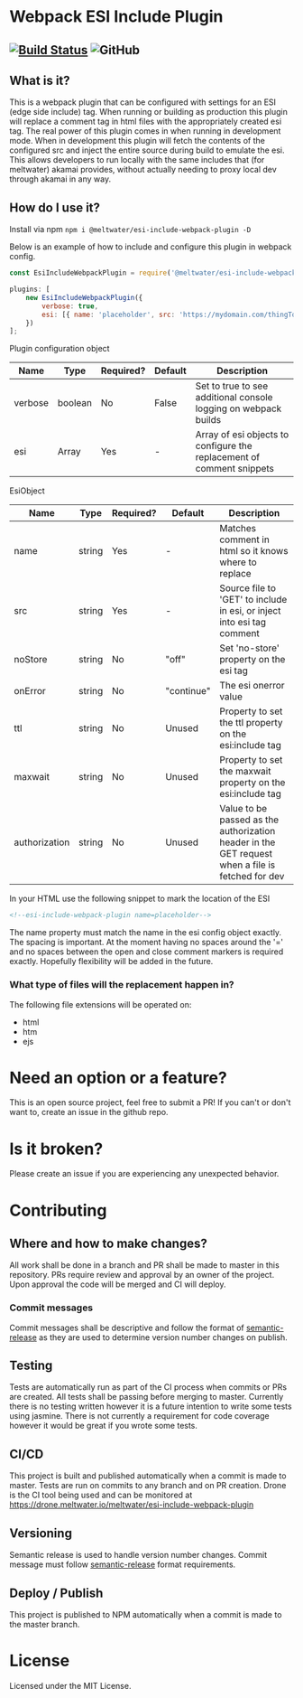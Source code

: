 # Webpack ESI Include Plugin
[![Build Status](https://drone.meltwater.io/api/badges/meltwater/esi-include-webpack-plugin/status.svg)](https://drone.meltwater.io/meltwater/esi-include-webpack-plugin) ![GitHub](https://img.shields.io/github/license/meltwater/esi-include-webpack-plugin)
---------
## What is it?
This is a webpack plugin that can be configured with settings for an ESI (edge side include) tag. When running or building as production this plugin will replace a comment tag in html files with the appropriately created esi tag. The real power of this plugin comes in when running in development mode. When in development this plugin will fetch the contents of the configured src and inject the entire source during build to emulate the esi. This allows developers to run locally with the same includes that (for meltwater) akamai provides, without actually needing to proxy local dev through akamai in any way. 

## How do I use it?
Install via npm
`npm i @meltwater/esi-include-webpack-plugin -D`

Below is an example of how to include and configure this plugin in webpack config.
```javascript
const EsiIncludeWebpackPlugin = require('@meltwater/esi-include-webpack-plugin');

plugins: [
    new EsiIncludeWebpackPlugin({
        verbose: true,
        esi: [{ name: 'placeholder', src: 'https://mydomain.com/thingToInclude.html', noStore: 'off', onError: 'continue', authorization: 'bearer tokendatablah' }]
    })
];
```

Plugin configuration object

| Name | Type | Required? |  Default | Description |
| ---- | ---- | --------- | -------- | ----------- |
|verbose | boolean | No | False | Set to true to see additional console logging on webpack builds | 
| esi | Array<EsiObject> | Yes | - | Array of esi objects to configure the replacement of comment snippets |

EsiObject 

| Name | Type | Required? |  Default | Description |
| ---- | ---- | --------- | -------- | ----------- |
| name | string | Yes | - | Matches comment in html so it knows where to replace |
| src | string | Yes | - | Source file to 'GET' to include in esi, or inject into esi tag comment |
| noStore | string | No | "off" | Set 'no-store' property on the esi tag |
| onError | string | No | "continue" | The esi onerror value |
| ttl | string | No | Unused | Property to set the ttl property on the esi:include tag |
| maxwait | string | No | Unused | Property to set the maxwait property on the esi:include tag |
| authorization | string | No | Unused | Value to be passed as the authorization header in the GET request when a file is fetched for dev |


In your HTML use the following snippet to mark the location of the ESI
```html 
<!--esi-include-webpack-plugin name=placeholder-->
```
The name property must match the name in the esi config object exactly.
The spacing is important. At the moment having no spaces around the '=' and no spaces between the open and close comment markers is required exactly. Hopefully flexibility will be added in the future.

### What type of files will the replacement happen in?
The following file extensions will be operated on:
* html
* htm
* ejs

# Need an option or a feature? 
This is an open source project, feel free to submit a PR! If you can't or don't want to, create an issue in the github repo.

# Is it broken?
Please create an issue if you are experiencing any unexpected behavior.

# Contributing

## Where and how to make changes?
All work shall be done in a branch and PR shall be made to master in this repository. PRs require review and approval by an owner of the project. Upon approval the code will be merged and CI will deploy.

### Commit messages
Commit messages shall be descriptive and follow the format of [semantic-release][semantic-release-1] as they are used to determine version number changes on publish.

## Testing
Tests are automatically run as part of the CI process when commits or PRs are created. All tests shall be passing before merging to master. Currently there is no testing written however it is a future intention to write some tests using jasmine. There is not currently a requirement for code coverage however it would be great if you wrote some tests.

## CI/CD
This project is built and published automatically when a commit is made to master. Tests are run on commits to any branch and on PR creation. Drone is the CI tool being used and can be monitored at https://drone.meltwater.io/meltwater/esi-include-webpack-plugin

## Versioning
Semantic release is used to handle version number changes. Commit message must follow [semantic-release][semantic-release-1] format requirements.

## Deploy / Publish
This project is published to NPM automatically when a commit is made to the master branch.

# License

Licensed under the MIT License.


[semantic-release-1]: https://github.com/semantic-release/semantic-release